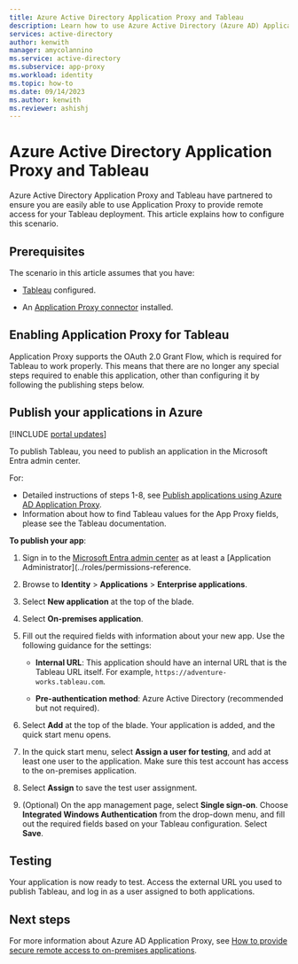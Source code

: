 ```yaml
---
title: Azure Active Directory Application Proxy and Tableau
description: Learn how to use Azure Active Directory (Azure AD) Application Proxy to provide remote access for your Tableau deployment.
services: active-directory
author: kenwith
manager: amycolannino
ms.service: active-directory
ms.subservice: app-proxy
ms.workload: identity
ms.topic: how-to
ms.date: 09/14/2023
ms.author: kenwith
ms.reviewer: ashishj
---
```


# Azure Active Directory Application Proxy and Tableau 

Azure Active Directory Application Proxy and Tableau have partnered to ensure you are easily able to use Application Proxy to provide remote access for your Tableau deployment. This article explains how to configure this scenario.  

## Prerequisites 

The scenario in this article assumes that you have:

- [Tableau](https://onlinehelp.tableau.com/current/server/en-us/proxy.htm#azure) configured. 

- An [Application Proxy connector](../app-proxy/application-proxy-add-on-premises-application.md) installed. 

 
## Enabling Application Proxy for Tableau 

Application Proxy supports the OAuth 2.0 Grant Flow, which is required for Tableau to work properly. This means that there are no longer any special steps required to enable this application, other than configuring it by following the publishing steps below.


## Publish your applications in Azure 

[!INCLUDE [portal updates](~/articles/active-directory/includes/portal-update.md)]

To publish Tableau, you need to publish an application in the Microsoft Entra admin center.

For:

- Detailed instructions of steps 1-8, see [Publish applications using Azure AD Application Proxy](../app-proxy/application-proxy-add-on-premises-application.md). 
- Information about how to find Tableau values for the App Proxy fields, please see the Tableau documentation.  

**To publish your app**: 


1. Sign in to the [Microsoft Entra admin center](https://entra.microsoft.com) as at least a [Application Administrator](../roles/permissions-reference.

1. Browse to **Identity** > **Applications** > **Enterprise applications**.

3. Select **New application** at the top of the blade. 

4. Select **On-premises application**. 

5. Fill out the required fields with information about your new app. Use the following guidance for the settings: 

    - **Internal URL**: This application should have an internal URL that is the Tableau URL itself. For example, `https://adventure-works.tableau.com`. 

    - **Pre-authentication method**: Azure Active Directory (recommended but not required). 

6. Select **Add** at the top of the blade. Your application is added, and the quick start menu opens. 

7. In the quick start menu, select **Assign a user for testing**, and add at least one user to the application. Make sure this test account has access to the on-premises application. 

8. Select **Assign** to save the test user assignment. 

9. (Optional) On the app management page, select **Single sign-on**. Choose **Integrated Windows Authentication** from the drop-down menu, and fill out the required fields based on your Tableau configuration. Select **Save**. 

 

## Testing 

Your application is now ready to test. Access the external URL you used to publish Tableau, and log in as a user assigned to both applications.



## Next steps

For more information about Azure AD Application Proxy, see [How to provide secure remote access to on-premises applications](application-proxy.md).
